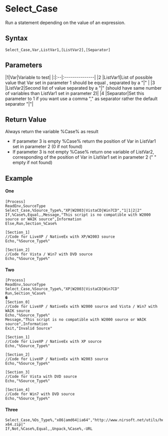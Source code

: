 # Select\_Case #

Run a statement depending on the value of an expression.

## Syntax ##
```
Select_Case,Var,ListVar1,[ListVar2],[Separator]
```

## Parameters ##
|1|Var|Variable to test|
|:|:--|:---------------|
|2 |ListVar1|List of possible value that Var set in parameter 1 should be equal , separated by a "|" |
|3 |ListVar2|Second list of value separated by a "|" (should have same number of variables than ListVar1 set in parameter 2)|
|4 |Separator|Set this parameter to 1 if you want use a comma "," as separator rather the default separator "|"|

## Return Value ##

Always return the variable %Case% as result
  * If parameter 3 is empty %Case% return the position of Var in ListVar1 set in parameter 2 (0 if not found)
  * If parameter 3 is not empty %Case% return one variable of ListVar2, corresponding of the position of Var in ListVar1 set in parameter 2 (" " empty if not found)

## Example ##

#### One ####
```
[Process]
ReadEnv,SourceType
Select_Case,%Source_Type%,"XP|W2003|VistaCD|Win7CD","1|1|2|2"
If,%Case%,Equal,,Message,"This script is no compatible with W2000 source or WAIK source",Information
Else,Run,Section_%Case%

[Section_1]
//Code for LiveXP / NativeEx with XP/W2003 source
Echo,"%Source_Type%"

[Section_2]
//Code for Vista / Win7 with DVD source
Echo,"%Source_Type%"
```

#### Two ####
```
[Process]
ReadEnv,SourceType
Select_Case,%Source_Type%,"XP|W2003|VistaCD|Win7CD"
Run,Section_%Case%
�
[Section_0]
//Code for LiveXP / NativeEx with W2000 source and Vista / Win7 with WAIK source
Echo,"%Source_Type%"
Message,"This script is no compatible with W2000 source or WAIK source",Information
Exit,"Invalid Source"

[Section_1]
//Code for LiveXP / NativeEx with XP source
Echo,"%Source_Type%"

[Section_2]
//Code for LiveXP / NativeEx with W2003 source
Echo,"%Source_Type%"

[Section_3]
//Code for Vista with DVD source
Echo,"%Source_Type%"

[Section_4]
//Code for Win7 with DVD source
Echo,"%Source_Type%"
```

#### Three ####
```
Select_Case,%Os_Type%,"x86|amd64|ia64","http://www.nirsoft.net/utils/heapmemview.zip|http://www.nirsoft.net/utils/heapmemview-x64.zip|"
If,Not,%Case%,Equal,,Unpack,%Case%,-URL
```